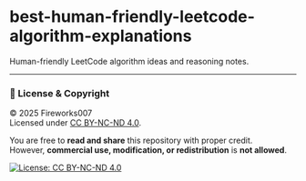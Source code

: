 # best-human-friendly-leetcode-algorithm-explanations
Human-friendly LeetCode algorithm ideas and reasoning notes.

---

### 🪪 License & Copyright

© 2025 Fireworks007  
Licensed under [CC BY-NC-ND 4.0](https://creativecommons.org/licenses/by-nc-nd/4.0/).

You are free to **read and share** this repository with proper credit.  
However, **commercial use, modification, or redistribution** is **not allowed**.

[![License: CC BY-NC-ND 4.0](https://img.shields.io/badge/License-CC%20BY--NC--ND%204.0-lightgrey.svg)](https://creativecommons.org/licenses/by-nc-nd/4.0/)
